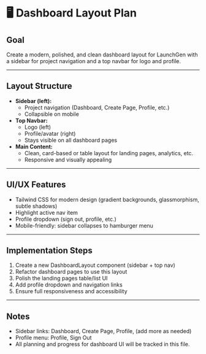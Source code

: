 # 🖥️ Dashboard Layout Plan

## Goal
Create a modern, polished, and clean dashboard layout for LaunchGen with a sidebar for project navigation and a top navbar for logo and profile.

---

## Layout Structure
- **Sidebar (left):**
  - Project navigation (Dashboard, Create Page, Profile, etc.)
  - Collapsible on mobile
- **Top Navbar:**
  - Logo (left)
  - Profile/avatar (right)
  - Stays visible on all dashboard pages
- **Main Content:**
  - Clean, card-based or table layout for landing pages, analytics, etc.
  - Responsive and visually appealing

---

## UI/UX Features
- Tailwind CSS for modern design (gradient backgrounds, glassmorphism, subtle shadows)
- Highlight active nav item
- Profile dropdown (sign out, profile, etc.)
- Mobile-friendly: sidebar collapses to hamburger menu

---

## Implementation Steps
1. Create a new DashboardLayout component (sidebar + top nav)
2. Refactor dashboard pages to use this layout
3. Polish the landing pages table/list UI
4. Add profile dropdown and navigation links
5. Ensure full responsiveness and accessibility

---

## Notes
- Sidebar links: Dashboard, Create Page, Profile, (add more as needed)
- Profile menu: Profile, Sign Out
- All planning and progress for dashboard UI will be tracked in this file. 
